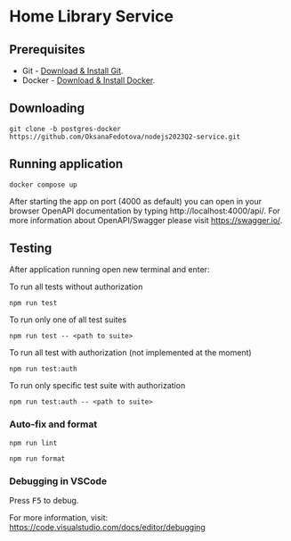 # Home Library Service

## Prerequisites

- Git - [Download & Install Git](https://git-scm.com/downloads).
- Docker - [Download & Install Docker](https://docs.docker.com/engine/install/).

## Downloading

```
git clone -b postgres-docker https://github.com/OksanaFedotova/nodejs2023Q2-service.git
```


## Running application

```
docker compose up
```

After starting the app on port (4000 as default) you can open
in your browser OpenAPI documentation by typing http://localhost:4000/api/.
For more information about OpenAPI/Swagger please visit https://swagger.io/.

## Testing

After application running open new terminal and enter:

To run all tests without authorization

```
npm run test
```

To run only one of all test suites

```
npm run test -- <path to suite>
```

To run all test with authorization (not implemented at the moment)

```
npm run test:auth
```

To run only specific test suite with authorization

```
npm run test:auth -- <path to suite>
```

### Auto-fix and format

```
npm run lint
```

```
npm run format
```

### Debugging in VSCode

Press <kbd>F5</kbd> to debug.

For more information, visit: https://code.visualstudio.com/docs/editor/debugging
